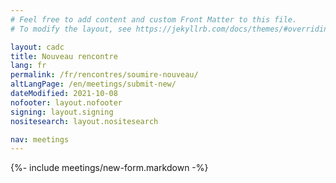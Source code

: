 ```yaml
---
# Feel free to add content and custom Front Matter to this file.
# To modify the layout, see https://jekyllrb.com/docs/themes/#overriding-theme-defaults

layout: cadc
title: Nouveau rencontre
lang: fr
permalink: /fr/rencontres/soumire-nouveau/
altLangPage: /en/meetings/submit-new/
dateModified: 2021-10-08
nofooter: layout.nofooter
signing: layout.signing
nositesearch: layout.nositesearch

nav: meetings
---
```


{%- include meetings/new-form.markdown -%}
